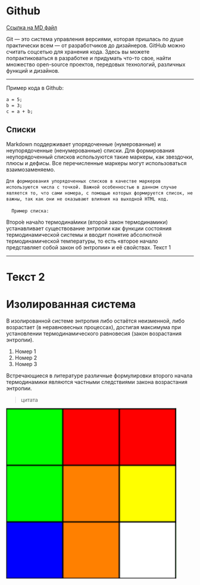 # Github

[Ссылка на MD файл](https://github.com/alice768/Company/commit/86f0b9c6d7c2e4cb03d3726be7b93bb568ad7184 "Подсказка")
  
  Git — это система управления версиями, которая пришлась по душе практически всем — от разработчиков до дизайнеров. GitHub можно считать соцсетью для хранения кода. Здесь вы можете попрактиковаться в разработке и придумать что-то свое, найти множество open-source проектов, передовых технологий, различных функций и дизайнов.
  ***
  Пример кода в Github:

```
a = 5; 
b = 3; 
c = a + b; 
``` 
## Списки
  
  Markdown поддерживает упорядоченные (нумерованные) и неупорядоченные (ненумерованные) списки. Для формирования неупорядоченный списков используются такие маркеры, как звездочки, плюсы и дефисы. Все перечисленные маркеры могут использоваться взаимозаменяемо.
    
    Для формирования упорядоченных списков в качестве маркеров используются числа с точкой. Важной особенностью в данном случае является то, что сами номера, с помощью которых формируется список, не важны, так как они не оказывают влияния на выходной HTML код.
      
      Пример списка:
     
Второ́е нача́ло термодина́мики (второй закон термодинамики) устанавливает существование энтропии как функции состояния термодинамической системы и вводит понятие абсолютной термодинамической температуры, то есть «второе начало представляет собой закон об энтропии» и её свойствах. 
Текст 1 
********* 
Текст 2 
====

# Изолированная система
В изолированной системе энтропия либо остаётся неизменной, либо возрастает (в неравновесных процессах), достигая максимума при установлении термодинамического равновесия (закон возрастания энтропии). 
1. Номер 1 
2. Номер 2 
3. Номер 3


Встречающиеся в литературе различные формулировки второго начала термодинамики являются частными следствиями закона возрастания энтропии.
>цитата

![alt text](1.png "Кубик Рубика")

